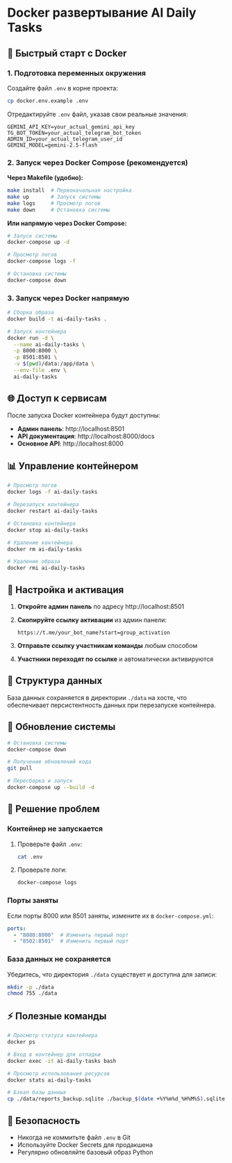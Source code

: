 # Docker развертывание AI Daily Tasks

## 🐳 Быстрый старт с Docker

### 1. Подготовка переменных окружения

Создайте файл `.env` в корне проекта:

```bash
cp docker.env.example .env
```

Отредактируйте `.env` файл, указав свои реальные значения:

```env
GEMINI_API_KEY=your_actual_gemini_api_key
TG_BOT_TOKEN=your_actual_telegram_bot_token
ADMIN_ID=your_actual_telegram_user_id
GEMINI_MODEL=gemini-2.5-flash
```

### 2. Запуск через Docker Compose (рекомендуется)

**Через Makefile (удобно):**
```bash
make install  # Первоначальная настройка
make up       # Запуск системы
make logs     # Просмотр логов
make down     # Остановка системы
```

**Или напрямую через Docker Compose:**
```bash
# Запуск системы
docker-compose up -d

# Просмотр логов
docker-compose logs -f

# Остановка системы
docker-compose down
```

### 3. Запуск через Docker напрямую

```bash
# Сборка образа
docker build -t ai-daily-tasks .

# Запуск контейнера
docker run -d \
  --name ai-daily-tasks \
  -p 8000:8000 \
  -p 8501:8501 \
  -v $(pwd)/data:/app/data \
  --env-file .env \
  ai-daily-tasks
```

## 🌐 Доступ к сервисам

После запуска Docker контейнера будут доступны:

- **Админ панель**: http://localhost:8501
- **API документация**: http://localhost:8000/docs
- **Основное API**: http://localhost:8000

## 📊 Управление контейнером

```bash
# Просмотр логов
docker logs -f ai-daily-tasks

# Перезапуск контейнера
docker restart ai-daily-tasks

# Остановка контейнера
docker stop ai-daily-tasks

# Удаление контейнера
docker rm ai-daily-tasks

# Удаление образа
docker rmi ai-daily-tasks
```

## 🔧 Настройка и активация

1. **Откройте админ панель** по адресу http://localhost:8501

2. **Скопируйте ссылку активации** из админ панели:
   ```
   https://t.me/your_bot_name?start=group_activation
   ```

3. **Отправьте ссылку участникам команды** любым способом

4. **Участники переходят по ссылке** и автоматически активируются

## 📁 Структура данных

База данных сохраняется в директории `./data` на хосте, что обеспечивает персистентность данных при перезапуске контейнера.

## 🔄 Обновление системы

```bash
# Остановка системы
docker-compose down

# Получение обновлений кода
git pull

# Пересборка и запуск
docker-compose up --build -d
```

## 🐛 Решение проблем

### Контейнер не запускается

1. Проверьте файл `.env`:
   ```bash
   cat .env
   ```

2. Проверьте логи:
   ```bash
   docker-compose logs
   ```

### Порты заняты

Если порты 8000 или 8501 заняты, измените их в `docker-compose.yml`:

```yaml
ports:
  - "8080:8000"  # Изменить первый порт
  - "8502:8501"  # Изменить первый порт
```

### База данных не сохраняется

Убедитесь, что директория `./data` существует и доступна для записи:

```bash
mkdir -p ./data
chmod 755 ./data
```

## ⚡ Полезные команды

```bash
# Просмотр статуса контейнера
docker ps

# Вход в контейнер для отладки
docker exec -it ai-daily-tasks bash

# Просмотр использования ресурсов
docker stats ai-daily-tasks

# Бэкап базы данных
cp ./data/reports_backup.sqlite ./backup_$(date +%Y%m%d_%H%M%S).sqlite
```

## 🔐 Безопасность

- Никогда не коммитьте файл `.env` в Git
- Используйте Docker Secrets для продакшена
- Регулярно обновляйте базовый образ Python 